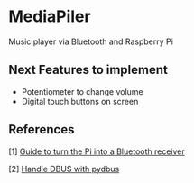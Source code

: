 # MediaPiler
Music player via Bluetooth and Raspberry Pi

## Next Features to implement
* Potentiometer to change volume
* Digital touch buttons on screen

## References 
[1] [Guide to turn the Pi into a Bluetooth receiver](https://forums.raspberrypi.com/viewtopic.php?t=235519&sid=ab884d8fc6855ef9906ca276cbf843ae)

[2] [Handle DBUS with pydbus](https://stackoverflow.com/questions/74657226/receiving-audio-data-and-metadata-from-iphone-over-bluetooth-python)
